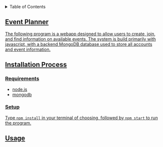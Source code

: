 <details>
  <summary>Table of Contents</summary>
  <ol>
    <li>
      <a href="#Event-Planner"Event Planner</a>
      <a href="#Install"Installation Process</a>
        <ul>
          <li><a href="#requirements">Requirements</a></li>
          <li><a href="#setup">Setup</a></li>
        </ul>
      <a href="#usage"Usage</a>
      </li>
  </ol>
</details>

## Event Planner
The following program is a webapp designed to allow users to create, join, and find information on available events. The system is build primarily with javascript, with a backend MongoDB database used to store all accounts and event information.

## Installation Process
### Requirements
- node.js 
- mongodb

### Setup
Type `npm install` in your terminal of choosing, followed by `npm start` to run the program.

## Usage
